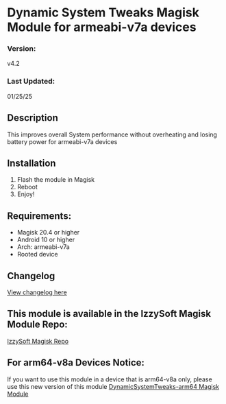 # Dynamic System Tweaks Magisk Module for armeabi-v7a devices

### Version:
v4.2

### Last Updated:
01/25/25

## Description
This improves overall System performance without overheating and losing battery power for armeabi-v7a devices

## Installation 
1. Flash the module in Magisk
3. Reboot
4. Enjoy!

## Requirements:
- Magisk 20.4 or higher
- Android 10 or higher
- Arch: armeabi-v7a
- Rooted device

## Changelog
[View changelog here](https://github.com/PS2ClassicsVault/Dynamic-System-Tweaks-Magisk-Module/blob/main/changelog.md)


## This module is available in the IzzySoft Magisk Module Repo:
[IzzySoft Magisk Repo](https://apt.izzysoft.de/magisk/)

## For arm64-v8a Devices Notice:
If you want to use this module in a device that is arm64-v8a only, please use this new version of this module [DynamicSystemTweaks-arm64 Magisk Module](https://github.com/PS2ClassicsVault/DynamicSystemTweaks-arm64-Magisk-Module)
